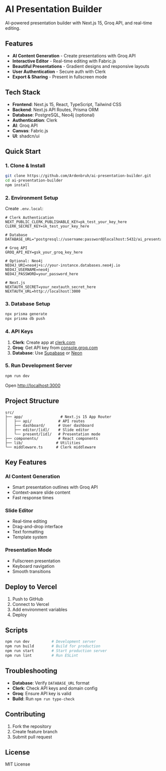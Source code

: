 # AI Presentation Builder

AI-powered presentation builder with Next.js 15, Groq API, and real-time editing.

## Features

- **AI Content Generation** - Create presentations with Groq API
- **Interactive Editor** - Real-time editing with Fabric.js
- **Beautiful Presentations** - Gradient designs and responsive layouts
- **User Authentication** - Secure auth with Clerk
- **Export & Sharing** - Present in fullscreen mode

## Tech Stack

- **Frontend**: Next.js 15, React, TypeScript, Tailwind CSS
- **Backend**: Next.js API Routes, Prisma ORM
- **Database**: PostgreSQL, Neo4j (optional)
- **Authentication**: Clerk
- **AI**: Groq API
- **Canvas**: Fabric.js
- **UI**: shadcn/ui

## Quick Start

### 1. Clone & Install

```bash
git clone https://github.com/Ardenbruh/ai-presentation-builder.git
cd ai-presentation-builder
npm install
```

### 2. Environment Setup

Create `.env.local`:

```env
# Clerk Authentication
NEXT_PUBLIC_CLERK_PUBLISHABLE_KEY=pk_test_your_key_here
CLERK_SECRET_KEY=sk_test_your_key_here

# Database
DATABASE_URL="postgresql://username:password@localhost:5432/ai_presentations"

# Groq API
GROQ_API_KEY=gsk_your_groq_key_here

# Optional: Neo4j
NEO4J_URI=neo4j+s://your-instance.databases.neo4j.io
NEO4J_USERNAME=neo4j
NEO4J_PASSWORD=your_password_here

# Next.js
NEXTAUTH_SECRET=your_nextauth_secret_here
NEXTAUTH_URL=http://localhost:3000
```

### 3. Database Setup

```bash
npx prisma generate
npx prisma db push
```

### 4. API Keys

1. **Clerk**: Create app at [clerk.com](https://clerk.com)
2. **Groq**: Get API key from [console.groq.com](https://console.groq.com)
3. **Database**: Use [Supabase](https://supabase.com) or [Neon](https://neon.tech)

### 5. Run Development Server

```bash
npm run dev
```

Open [http://localhost:3000](http://localhost:3000)

## Project Structure

```
src/
├── app/                 # Next.js 15 App Router
│   ├── api/            # API routes
│   ├── dashboard/      # User dashboard
│   ├── editor/[id]/    # Slide editor
│   └── present/[id]/   # Presentation mode
├── components/         # React components
├── lib/               # Utilities
└── middleware.ts      # Clerk middleware
```

## Key Features

### AI Content Generation
- Smart presentation outlines with Groq API
- Context-aware slide content
- Fast response times

### Slide Editor
- Real-time editing
- Drag-and-drop interface
- Text formatting
- Template system

### Presentation Mode
- Fullscreen presentation
- Keyboard navigation
- Smooth transitions

## Deploy to Vercel

1. Push to GitHub
2. Connect to Vercel
3. Add environment variables
4. Deploy

## Scripts

```bash
npm run dev          # Development server
npm run build        # Build for production
npm run start        # Start production server
npm run lint         # Run ESLint
```

## Troubleshooting

- **Database**: Verify `DATABASE_URL` format
- **Clerk**: Check API keys and domain config
- **Groq**: Ensure API key is valid
- **Build**: Run `npm run type-check`

## Contributing

1. Fork the repository
2. Create feature branch
3. Submit pull request

## License

MIT License
